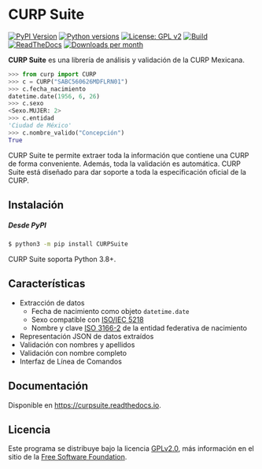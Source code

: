 # CURP Suite

[![PyPI Version][version-badge]][pypi] [![Python versions][python-version-badge]][pypi] [![License: GPL  v2][license-badge]][gnu] [![Build][build-badge]][actions] [![ReadTheDocs][docs-badge]][rtd] [![Downloads per month][downloads-badge]][pypi-stats]

**CURP Suite** es una librería de análisis y validación de la CURP Mexicana.

```python
>>> from curp import CURP
>>> c = CURP("SABC560626MDFLRN01")
>>> c.fecha_nacimiento
datetime.date(1956, 6, 26)
>>> c.sexo
<Sexo.MUJER: 2>
>>> c.entidad
'Ciudad de México'
>>> c.nombre_valido("Concepción")
True

```



CURP Suite te permite extraer toda la información que contiene una CURP de forma conveniente. Además, toda la validación es automática. CURP Suite está diseñado para dar soporte a toda la especificación oficial de la CURP.



## Instalación

##### Desde PyPI

```bash
$ python3 -m pip install CURPSuite
```

CURP Suite soporta Python 3.8+.



## Características

- Extracción de datos
  - Fecha de nacimiento como objeto `datetime.date`
  - Sexo compatible con [ISO/IEC 5218][iso5218]
  - Nombre y clave [ISO 3166-2][iso3166] de la entidad federativa de nacimiento
- Representación JSON de datos extraídos
- Validación con nombres y apellidos
- Validación con nombre completo
- Interfaz de Línea de Comandos



## Documentación

Disponible en https://curpsuite.readthedocs.io.



## Licencia

Este programa se distribuye bajo la licencia [GPLv2.0][license], más información en el sitio de la [Free Software Foundation][gnu].



<!-- MARKDOWN LINK REFERENCES -->

[iso5218]: https://en.wikipedia.org/wiki/ISO/IEC_5218 "ISO/IEC 5218"
[iso3166]: https://es.wikipedia.org/wiki/ISO_3166-2 "ISO 3166-2"
[git]: https://git-scm.com/	"Git"
[python]: https://www.python.org/ "Python.org"
[pipenv]: https://pipenv.pypa.io/en/latest/ "Pipenv"
[license]: LICENSE "General Public License"
[gnu]: https://www.gnu.org/licenses/old-licenses/gpl-2.0.html "Free Software Foundation"
[pypi]: https://pypi.org/project/CURPSuite
[license-badge]: https://img.shields.io/github/license/jacobszpz/CURPSuite
[version-badge]: https://img.shields.io/pypi/v/CURPSuite
[python-version-badge]: https://img.shields.io/pypi/pyversions/CURPSuite
[build-badge]: https://img.shields.io/github/actions/workflow/status/jacobszpz/CURPSuite/integration.yml?branch=master
[actions]: https://github.com/jacobszpz/CURPSuite/actions
[docs-badge]: https://img.shields.io/readthedocs/curpsuite
[rtd]: https://curpsuite.readthedocs.io
[rtd-changelog]: https://curpsuite.readthedocs.io/es/latest/CHANGELOG.html
[downloads-badge]: https://img.shields.io/pypi/dm/curpsuite
[pypi-stats]: https://pypistats.org/packages/curpsuite
